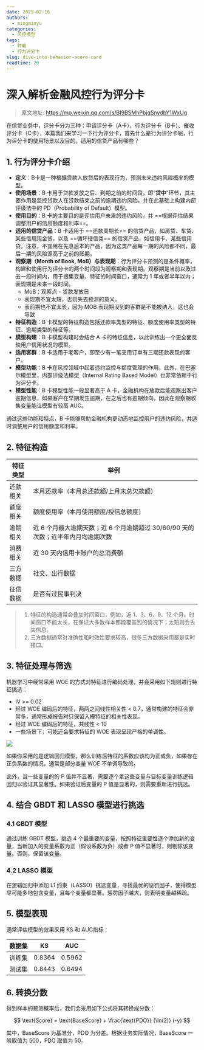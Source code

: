 ```yaml
---
date: 2025-02-16
authors:
  - mingminyu
categories:
  - 风控模型
tags:
  - 转载
  - 行为评分卡
slug: dive-into-behavior-score-card
readtime: 20
---
```


# 深入解析金融风控行为评分卡

> 原文地址: https://mp.weixin.qq.com/s/BI9BSMhPbjqSnydbY1WxUg

在信贷业务中，评分卡分为三种：申请评分卡（A卡）、行为评分卡（B卡）、催收评分卡（C卡），本篇我们来学习一下行为评分卡，首先什么是行为评分卡呢，行为评分卡的使用场景以及目的，适用的信贷产品有哪些？

<!-- more -->

## 1. 行为评分卡介绍

- **定义**：B卡是一种根据贷款人放贷后的表现行为，预测未来违约风险概率的模型。
- **使用场景**：B 卡用于贷款发放之后、到期之前的时间段，即“**贷中**”环节，其主要作用是监控贷款人在贷款结束之前的逾期违约风险，并在此基础上构建内部评级法中的 PD（Probability of Default）模型。
- **使用目的**：B 卡的主要目的是评估用户未来的违约风险，并 ==根据评估结果调整用户的信用额度和利率==。
- **适用的信贷产品**：B 卡适用于 ==还款周期长== 的信贷产品，如房贷、车贷、某些信用现金贷，以及 ==循环授信类== 的信贷产品，如信用卡、某些信用贷。注意，不宜用在先息后本的产品，因为这类产品每一期的风险都不同，最后一期的风险源高于之前的账期。
- **观察期（Month of Book, MoB）与表现期**：行为评分卡预测的是条件概率，构建和使用行为评分卡的两个时间段为观察期和表现期。观察期是当前以及过去一段时间内，用于搜集变量、特征的时间窗口，通常为 1 年或者半年以内；表现期是未来一段时间。
  - MoB：观察点 - 贷款发放日
  - 表现期不宜太短，否则失去预测的意义。
  - 表前期也不宜太长，因为 MOB 表现期没到的客群是不能被纳入，这也会导致
- **特征构造**：B 卡模型的特征构造包括还款率类型的特征、额度使用率类型的特征、逾期类型的特征等。
- **模型构建**：B 卡模型构建时会结合 A 卡的特征信息，以此训练出一个更全面反映用户信用状况的模型。
- **适用客群**：B 卡适用于老客户，即至少有一笔支用订单有三期还款表现的客户。
- **模型功能**：B 卡在风控领域中起着违约监控与额度管理的作用。此外，在巴塞尔模型里，内部评级法模型（Internal Rating Based Model）也非常依赖于行为评分卡。
- **模型性能**：B 卡模型性能一般显著高于 A 卡，金融机构在放款后能观察出客户逾期信息，如果客户在早期发生逾期，在之后也有逾期倾向，因此在观察期收集变量能让模型有较高 AUC。

通过这些功能和特点，B 卡能够帮助金融机构更动态地监控用户的违约风险，并适时调整用户的信用额度和利率。

## 2. 特征构造

| 特征类型 | 举例 |
| --- | --- |
| 还款相关 | 本月还款率（本月总还款额/上月末总欠款额） |
| 额度相关 | 额度使用率（本月使用额度/授信总额度） |
| 逾期相关 | 近 6 个月最大逾期天数；近 6 个月逾期超过 30/60/90 天的次数；近半年内月均逾期次数 |
| 消费相关 | 近 30 天内信用卡账户的总消费额 |
| 三方数据 | 社交、出行数据 |
| 征信数据 | 是否有过民事判决 |

> 1. 特征的构造通常会叠加时间窗口，例如，近 1、3、6、9、12 个月。时间窗口不能太长，在保证大多数样本都能覆盖到的情况下；太短则会丢失信息。
> 2. 三方数据通常对准确性和时效性要求较高，很多三方数据采用都是实时接口。

## 3. 特征处理与筛选

机器学习中经常采用 WOE 的方式对特征进行编码处理，并会采用如下规则进行特征挑选：

- IV >= 0.02
- 经过 WOE 编码后的特征，两两之间线性相关性 < 0.7。通常构建的特征会非常多，通常形成报告时只保留入模特征的相关性表现。
- 经过 WOE 编码后的特征，共线性 < 10
- 一些场景下，可能还会要求特征的 WOE 表现呈现严格的单调性。

![](https://mingminyu.github.io/webassets/images/20250217-01.png)

如果你采用的是逻辑回归模型，那么训练后特征的系数应该均为正或负，如果存在正负系数的情况，通常是部分变量 WOE 不单调导致的。

此外，当一些变量的的 P 值并不显著，需要逐个拿这些变量与目标变量训练逻辑回归以验证其显著性。如果验证后变量的 P 值是显著的，则需要重新进行挑选。

## 4. 结合 GBDT 和 LASSO 模型进行挑选

### 4.1 GBDT 模型

通过训练 GBDT 模型，挑选 4 个最重要的变量，按照特征重要性逐个添加新的变量，当新加入的变量系数为正（假设系数为负）或者 P 值不显著时，则剔除该变量。否则，保留该变量。

### 4.2 LASSO 模型

在逻辑回归中添加 L1 约束（LASSO）挑选变量，寻找最优的惩罚因子，使得模型尽可能多地包含变量，且每个变量都显著。惩罚因子越大，则表明变量越稀疏。

## 5. 模型表现

通常评估模型的效果采用 KS 和 AUC指标：

| 数据集 | KS | AUC |
| --- | --- | --- |
| 训练集 | 0.8364 | 0.5962 |
| 测试集 | 0.8443 | 0.6494 |

## 6. 转换分数

得到样本的预测概率后，我们会采用如下公式将其转换成分数：

$$ \text{Score} = \text{BaseScore} +  \frac{\text{PDO}} {\ln(2)} (-y) $$

其中，BaseScore 为基准分，PDO 为分差。根据业务实际情况，BaseScore 一般取值为 500，PDO 取值为 50。
